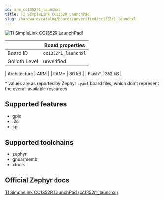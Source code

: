 ```yaml
---
id: arm_cc1352r1_launchxl
title: TI SimpleLink CC1352R LaunchPad
slug: /hardware/catalog/boards/unverified/cc1352r1_launchxl
---
```


[//]: # (This is an auto-generated file, do not edit! Changes to it will be lost upon re-generation)

![TI SimpleLink CC1352R LaunchPad!](/img/boards/arm/cc1352r1_launchxl.png "TI SimpleLink CC1352R LaunchPad")

|                | Board properties     |
| -------------  | -------------------- |
| Board ID       | `cc1352r1_launchxl` |
| Golioth Level  | unverified       |

| Architecture   | ARM |
| RAM*           | 80 kB |
| Flash*         | 352 kB |

\* values are as reported by Zephyr `.yaml` board files, which don't represent the overall available resources



## Supported features

* gpio
* i2c
* spi

## Supported toolchains

* zephyr
* gnuarmemb
* xtools

## Official Zephyr docs

[TI SimpleLink CC1352R LaunchPad (cc1352r1_launchxl)](https://docs.zephyrproject.org/latest/boards/arm/cc1352r1_launchxl/doc/index.html)
